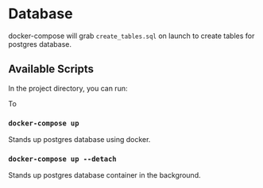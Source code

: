 # Database

docker-compose will grab `create_tables.sql` on launch to create tables for postgres database.

## Available Scripts

In the project directory, you can run:

To 
### `docker-compose up`

Stands up postgres database using docker.

### `docker-compose up --detach`

Stands up postgres database container in the background.